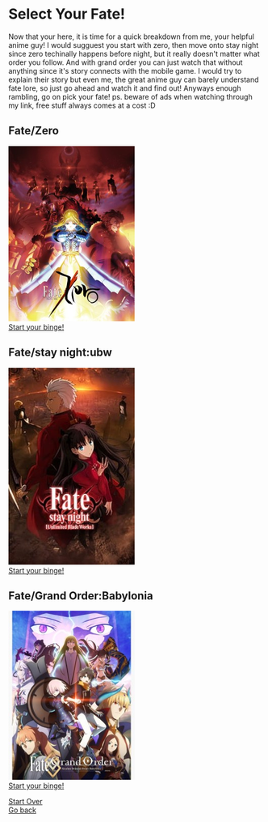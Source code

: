# Select Your Fate!
Now that your here, it is time for a quick breakdown from me, your helpful anime guy! I would sugguest you start with zero, then move onto stay night since zero techinally happens before night, but it really doesn't matter what order you follow. And with grand order you can just watch that without anything since it's story connects with the mobile game. I would try to explain their story but even me, the great anime guy can barely understand fate lore, so just go ahead and watch it and find out! Anyways enough rambling, go on pick your fate! ps. beware of ads when watching through my link, free stuff always comes at a cost :D
## Fate/Zero
<img src="fate-zero.jpg"> <br>
[Start your binge!](https://animekisa.tv/fate-zero)

## Fate/stay night:ubw
<img src="fate-stay-night.jpg"> <br>
[Start your binge!](https://animekisa.tv/fate-stay-night-unlimited-blade-works)

## Fate/Grand Order:Babylonia
<img src="fate-grand-order.jpg"> <br>
[Start your binge!](https://animekisa.tv/fate-grand-order-zettai-majuu-sensen-babylonia)

[Start Over](../../anime.md) <br>
[Go back](../fantasy.md)

